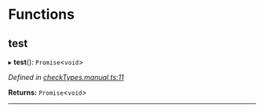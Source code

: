 

# Functions

<a id="test"></a>

##  test

▸ **test**(): `Promise`<`void`>

*Defined in [checkTypes.manual.ts:11](https://github.com/polkadot-js/api/blob/f820dfc/packages/api/src/checkTypes.manual.ts#L11)*

**Returns:** `Promise`<`void`>

___


